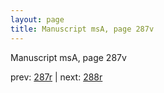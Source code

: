 ```yaml
---
layout: page
title: Manuscript msA, page 287v
---
```


Manuscript msA, page 287v

prev:  [287r](../287r) | next:  [288r](../288r)